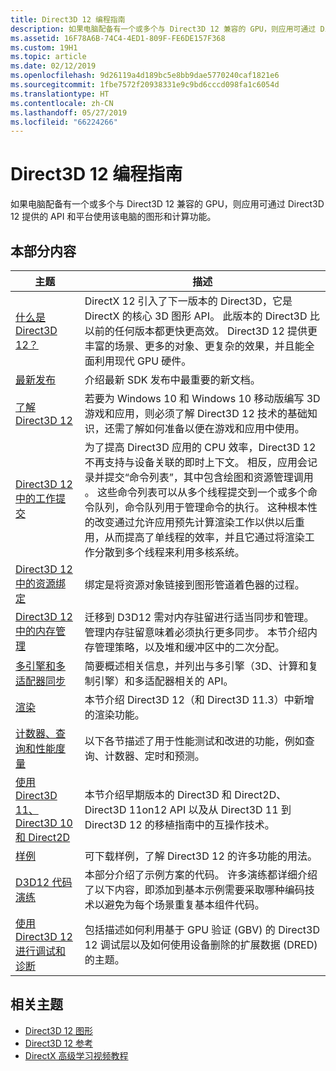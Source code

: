 ```yaml
---
title: Direct3D 12 编程指南
description: 如果电脑配备有一个或多个与 Direct3D 12 兼容的 GPU，则应用可通过 Direct3D 12 提供的 API 和平台使用该电脑的图形和计算功能。
ms.assetid: 16F78A6B-74C4-4ED1-809F-FE6DE157F368
ms.custom: 19H1
ms.topic: article
ms.date: 02/12/2019
ms.openlocfilehash: 9d26119a4d189bc5e8bb9dae5770240caf1821e6
ms.sourcegitcommit: 1fbe7572f20938331e9c9bd6cccd098fa1c6054d
ms.translationtype: HT
ms.contentlocale: zh-CN
ms.lasthandoff: 05/27/2019
ms.locfileid: "66224266"
---
```

# <a name="direct3d-12-programming-guide"></a>Direct3D 12 编程指南

如果电脑配备有一个或多个与 Direct3D 12 兼容的 GPU，则应用可通过 Direct3D 12 提供的 API 和平台使用该电脑的图形和计算功能。

## <a name="in-this-section"></a>本部分内容

| 主题 | 描述 |
|-|-|
| [什么是 Direct3D 12？](what-is-directx-12-.md) | DirectX 12 引入了下一版本的 Direct3D，它是 DirectX 的核心 3D 图形 API。 此版本的 Direct3D 比以前的任何版本都更快更高效。 Direct3D 12 提供更丰富的场景、更多的对象、更复杂的效果，并且能全面利用现代 GPU 硬件。  |
| [最新发布](new-releases.md) | 介绍最新 SDK 发布中最重要的新文档。 |
| [了解 Direct3D 12](directx-12-getting-started.md) | 若要为 Windows 10 和 Windows 10 移动版编写 3D 游戏和应用，则必须了解 Direct3D 12 技术的基础知识，还需了解如何准备以便在游戏和应用中使用。 |
| [Direct3D 12 中的工作提交](command-queues-and-command-lists.md) | 为了提高 Direct3D 应用的 CPU 效率，Direct3D 12 不再支持与设备关联的即时上下文。 相反，应用会记录并提交“命令列表”，其中包含绘图和资源管理调用  。 这些命令列表可以从多个线程提交到一个或多个命令队列，命令队列用于管理命令的执行。 这种根本性的改变通过允许应用预先计算渲染工作以供以后重用，从而提高了单线程的效率，并且它通过将渲染工作分散到多个线程来利用多核系统。  |
| [Direct3D 12 中的资源绑定](resource-binding.md) | 绑定是将资源对象链接到图形管道着色器的过程。  |
| [Direct3D 12 中的内存管理](memory-management.md) | 迁移到 D3D12 需对内存驻留进行适当同步和管理。 管理内存驻留意味着必须执行更多同步。 本节介绍内存管理策略，以及堆和缓冲区中的二次分配。  |
| [多引擎和多适配器同步](multi-engine-and-multi-gpu-synchronization.md) | 简要概述相关信息，并列出与多引擎（3D、计算和复制引擎）和多适配器相关的 API。 |
| [渲染](rendering.md) | 本节介绍 Direct3D 12（和 Direct3D 11.3）中新增的渲染功能。 |
| [计数器、查询和性能度量](performance-measurement.md) | 以下各节描述了用于性能测试和改进的功能，例如查询、计数器、定时和预测。 |
| [使用 Direct3D 11、Direct3D 10 和 Direct2D](direct3d-12-interop.md) | 本节介绍早期版本的 Direct3D 和 Direct2D、Direct3D 11on12 API 以及从 Direct3D 11 到 Direct3D 12 的移植指南中的互操作技术。 |
| [样例](working-samples.md) | 可下载样例，了解 Direct3D 12 的许多功能的用法。 |
| [D3D12 代码演练](d3d12-code-walk-throughs.md) | 本部分介绍了示例方案的代码。 许多演练都详细介绍了以下内容，即添加到基本示例需要采取哪种编码技术以避免为每个场景重复基本组件代码。 |
| [使用 Direct3D 12 进行调试和诊断](understanding-the-d3d12-debug-layer.md) | 包括描述如何利用基于 GPU 验证 (GBV) 的 Direct3D 12 调试层以及如何使用设备删除的扩展数据 (DRED) 的主题。 |

## <a name="related-topics"></a>相关主题

* [Direct3D 12 图形](direct3d-12-graphics.md)
* [Direct3D 12 参考](direct3d-12-reference.md)
* [DirectX 高级学习视频教程](https://www.youtube.com/channel/UCiaX2B8XiXR70jaN7NK-FpA)
